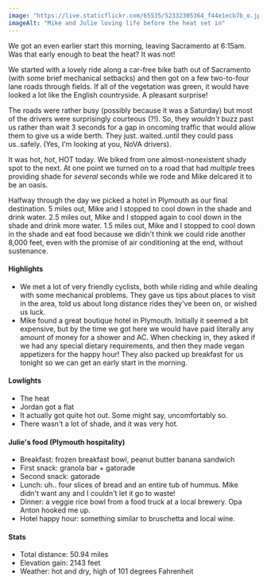 ```yaml
---
image: "https://live.staticflickr.com/65535/52332305364_f44e1ecb7b_o.jpg"
imageAlt: "Mike and Julie loving life before the heat set in"
---
```


We got an even earlier start this morning, leaving Sacramento at 6:15am. Was that early enough to beat the heat? It was not!

We started with a lovely ride along a car-free bike bath out of Sacramento (with some brief mechanical setbacks) and then got on a few two-to-four lane roads through fields. If all of the vegetation was green, it would have looked a lot like the English countryside. A pleasant surprise!

The roads were rather busy (possibly because it was a Saturday) but most of the drivers were surprisingly courteous (?!). So, they _wouldn't_ buzz past us rather than wait 3 seconds for a gap in oncoming traffic that would allow them to give us a wide berth. They just..waited..until they could pass us..safely. (Yes, I'm looking at you, NoVA drivers).

It was hot, _hot_, HOT today. We biked from one almost-nonexistent shady spot to the next. At one point we turned on to a road that had _multiple_ trees providing shade for _several_ seconds while we rode and Mike delcared it to be an oasis. 

Halfway through the day we picked a hotel in Plymouth as our final destination. 5 miles out, Mike and I stopped to cool down in the shade and drink water. 2.5 miles out, Mike and I stopped again to cool down in the shade and drink more water. 1.5 miles out, Mike and I stopped to cool down in the shade and eat food because we didn't think we could ride another 8,000 feet, even with the promise of air conditioning at the end, without sustenance.


#### Highlights
- We met a lot of very friendly cyclists, both while riding and while dealing with some mechanical problems. They gave us tips about places to visit in the area, told us about long distance rides they've been on, or wished us luck.
- Mike found a great boutique hotel in Plymouth. Initially it seemed a bit expensive, but by the time we got here we would have paid literally any amount of money for a shower and AC. When checking in, they asked if we had any special dietary requirements, and then they made vegan appetizers for the happy hour! They also packed up breakfast for us tonight so we can get an early start in the morning. 

#### Lowlights
- The heat
- Jordan got a flat
- It actually got quite hot out. Some might say, uncomfortably so. 
- There wasn't a lot of shade, and it was very hot.

#### Julie's food (Plymouth hospitality)
- Breakfast: frozen breakfast bowl, peanut butter banana sandwich
- First snack: granola bar + gatorade
- Second snack: gatorade
- Lunch: uh.. four slices of bread and an entire tub of hummus. Mike didn't want any and I couldn't let it go to waste! 
- Dinner: a veggie rice bowl from a food truck at a local brewery. Opa Anton hooked me up.
- Hotel happy hour: something similar to bruschetta and local wine.

#### Stats
- Total distance: 50.94 miles
- Elevation gain: 2143 feet
- Weather: hot and dry, high of 101 degrees Fahrenheit
